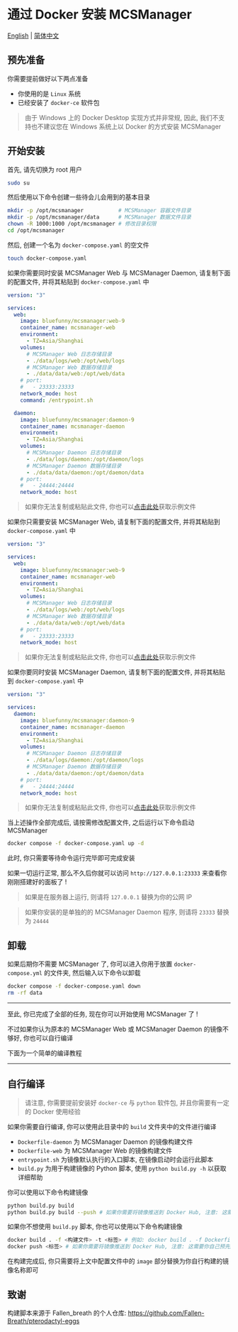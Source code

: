 # 通过 Docker 安装 MCSManager

[English](README.md) | [简体中文](./README_cn.md)

## 预先准备

你需要提前做好以下两点准备

- 你使用的是 `Linux` 系统
- 已经安装了 `docker-ce` 软件包

> 由于 Windows 上的 Docker Desktop 实现方式并非常规, 因此, 我们不支持也不建议您在 Windows 系统上以 Docker 的方式安装 MCSManager

## 开始安装

首先, 请先切换为 root 用户

```bash
sudo su
```

然后使用以下命令创建一些待会儿会用到的基本目录

```bash
mkdir -p /opt/mcsmanager           # MCSManager 容器文件目录
mkdir -p /opt/mcsmanager/data      # MCSManager 数据文件目录
chown -R 1000:1000 /opt/mcsmanager # 修改目录权限
cd /opt/mcsmanager
```

然后, 创建一个名为 `docker-compose.yaml` 的空文件

```bash
touch docker-compose.yaml
```

如果你需要同时安装 MCSManager Web 与 MCSManager Daemon, 请复制下面的配置文件, 并将其粘贴到 `docker-compose.yaml` 中

```yaml
version: "3"

services:
  web:
    image: bluefunny/mcsmanager:web-9
    container_name: mcsmanager-web
    environment:
      - TZ=Asia/Shanghai
    volumes:
      # MCSManager Web 日志存储目录
      - ./data/logs/web:/opt/web/logs
      # MCSManager Web 数据存储目录
      - ./data/data/web:/opt/web/data
    # port:
    #   - 23333:23333 
    network_mode: host
    command: /entrypoint.sh

  daemon:
    image: bluefunny/mcsmanager:daemon-9
    container_name: mcsmanager-daemon
    environment:
      - TZ=Asia/Shanghai
    volumes:
      # MCSManager Daemon 日志存储目录
      - ./data/logs/daemon:/opt/daemon/logs
      # MCSManager Daemon 数据存储目录
      - ./data/data/daemon:/opt/daemon/data
    # port:
    #   - 24444:24444
    network_mode: host
```

> 如果你无法复制或粘贴此文件, 你也可以[点击此处](../examples/cn/full.yaml)获取示例文件

如果你只需要安装 MCSManager Web, 请复制下面的配置文件, 并将其粘贴到 `docker-compose.yaml` 中

```yaml
version: "3"

services:
  web:
    image: bluefunny/mcsmanager:web-9
    container_name: mcsmanager-web
    environment:
      - TZ=Asia/Shanghai
    volumes:
      # MCSManager Web 日志存储目录
      - ./data/logs/web:/opt/web/logs
      # MCSManager Web 数据存储目录
      - ./data/data/web:/opt/web/data
    # port:
    #   - 23333:23333 
    network_mode: host
```

> 如果你无法复制或粘贴此文件, 你也可以[点击此处](../examples/cn/web.yaml)获取示例文件

如果你要同时安装 MCSManager Daemon, 请复制下面的配置文件, 并将其粘贴到 `docker-compose.yaml` 中

```yaml
version: "3"

services:
  daemon:
    image: bluefunny/mcsmanager:daemon-9
    container_name: mcsmanager-daemon
    environment:
      - TZ=Asia/Shanghai
    volumes:
      # MCSManager Daemon 日志存储目录
      - ./data/logs/daemon:/opt/daemon/logs
      # MCSManager Daemon 数据存储目录
      - ./data/data/daemon:/opt/daemon/data
    # port:
    #   - 24444:24444
    network_mode: host
```

> 如果你无法复制或粘贴此文件, 你也可以[点击此处](../examples/cn/daemon.yaml)获取示例文件

当上述操作全部完成后, 请按需修改配置文件, 之后运行以下命令启动 MCSManager

```bash
docker compose -f docker-compose.yaml up -d
```

此时, 你只需要等待命令运行完毕即可完成安装

如果一切运行正常, 那么不久后你就可以访问 `http://127.0.0.1:23333` 来查看你刚刚搭建好的面板了 !

> 如果是在服务器上运行, 则请将 `127.0.0.1` 替换为你的公网 IP

> 如果你安装的是单独的的 MCSManager Daemon 程序, 则请将 `23333` 替换为 `24444`

## 卸载

如果后期你不需要 MCSManager 了, 你可以进入你用于放置 `docker-compose.yml` 的文件夹, 然后输入以下命令以卸载

```bash
docker compose -f docker-compose.yaml down
rm -rf data
```

---

至此, 你已完成了全部的任务, 现在你可以开始使用 MCSManager 了 !

不过如果你认为原本的 MCSManager Web 或 MCSManager Daemon 的镜像不够好, 你也可以自行编译

下面为一个简单的编译教程

---

## 自行编译

> 请注意, 你需要提前安装好 `docker-ce` 与 `python` 软件包, 并且你需要有一定的 Docker 使用经验

如果你需要自行编译, 你可以使用此目录中的 `build` 文件夹中的文件进行编译

- `Dockerfile-daemon` 为 MCSManager Daemon 的镜像构建文件
- `Dockerfile-web` 为 MCSManager Web 的镜像构建文件
- `entrypoint.sh` 为镜像默认执行的入口脚本, 在镜像启动时会运行此脚本
- `build.py` 为用于构建镜像的 Python 脚本, 使用 `python build.py -h` 以获取详细帮助

你可以使用以下命令构建镜像

```bash
python build.py build
python build.py build --push # 如果你需要将镜像推送到 Docker Hub, 注意: 这需要你自己预先配置好 Docker Registry
```

如果你不想使用 `build.py` 脚本, 你也可以使用以下命令构建镜像

```bash
docker build . -f <构建文件> -t <标签> # 例如: docker build . -f Dockerfile -t bluefunny/mcsmanager-daemon:9 --build-arg TYPE=daemon --build-arg VERSION=9
docker push <标签> # 如果你需要将镜像推送到 Docker Hub, 注意: 这需要你自己预先配置好 Docker Registry
```

在构建完成后, 你只需要将上文中配置文件中的 `image` 部分替换为你自行构建的镜像名称即可

## 致谢

构建脚本来源于 Fallen_breath 的个人仓库: https://github.com/Fallen-Breath/pterodactyl-eggs